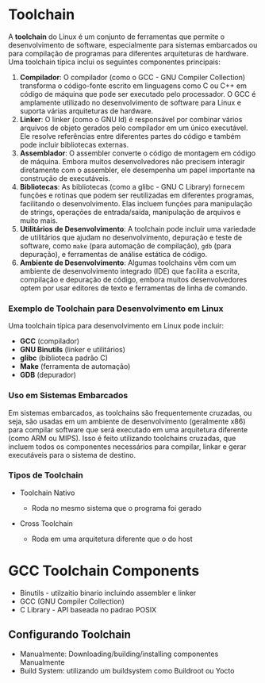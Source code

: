 # Toolchain

A **toolchain** do Linux é um conjunto de ferramentas que permite o desenvolvimento de software, especialmente para sistemas embarcados ou para compilação de programas para diferentes arquiteturas de hardware. Uma toolchain típica inclui os seguintes componentes principais:

1. **Compilador**: O compilador (como o GCC - GNU Compiler Collection) transforma o código-fonte escrito em linguagens como C ou C++ em código de máquina que pode ser executado pelo processador. O GCC é amplamente utilizado no desenvolvimento de software para Linux e suporta várias arquiteturas de hardware.
2. **Linker**: O linker (como o GNU ld) é responsável por combinar vários arquivos de objeto gerados pelo compilador em um único executável. Ele resolve referências entre diferentes partes do código e também pode incluir bibliotecas externas.
3. **Assemblador**: O assembler converte o código de montagem em código de máquina. Embora muitos desenvolvedores não precisem interagir diretamente com o assembler, ele desempenha um papel importante na construção de executáveis.
4. **Bibliotecas**: As bibliotecas (como a glibc - GNU C Library) fornecem funções e rotinas que podem ser reutilizadas em diferentes programas, facilitando o desenvolvimento. Elas incluem funções para manipulação de strings, operações de entrada/saída, manipulação de arquivos e muito mais.
5. **Utilitários de Desenvolvimento**: A toolchain pode incluir uma variedade de utilitários que ajudam no desenvolvimento, depuração e teste de software, como `make` (para automação de compilação), `gdb` (para depuração), e ferramentas de análise estática de código.
6. **Ambiente de Desenvolvimento**: Algumas toolchains vêm com um ambiente de desenvolvimento integrado (IDE) que facilita a escrita, compilação e depuração de código, embora muitos desenvolvedores optem por usar editores de texto e ferramentas de linha de comando.

### Exemplo de Toolchain para Desenvolvimento em Linux

Uma toolchain típica para desenvolvimento em Linux pode incluir:

- **GCC** (compilador)
- **GNU Binutils** (linker e utilitários)
- **glibc** (biblioteca padrão C)
- **Make** (ferramenta de automação)
- **GDB** (depurador)

### Uso em Sistemas Embarcados

Em sistemas embarcados, as toolchains são frequentemente cruzadas, ou seja, são usadas em um ambiente de desenvolvimento (geralmente x86) para compilar software que será executado em uma arquitetura diferente (como ARM ou MIPS). Isso é feito utilizando toolchains cruzadas, que incluem todos os componentes necessários para compilar, linkar e gerar executáveis para o sistema de destino.

### Tipos de Toolchain

- Toolchain Nativo
  - Roda no mesmo sistema que o programa foi gerado
  
- Cross Toolchain
  - Roda em uma arquitetura diferente que o do host
  

# GCC Toolchain Components

- Binutils - utilzaitio binario incluindo assembler e linker
- GCC (GNU Compiler Collection)
- C Library - API baseada no padrao POSIX


## Configurando Toolchain

- Manualmente: Downloading/building/installing componentes Manualmente
- Build System: utilizando um buildsystem como Buildroot ou Yocto

